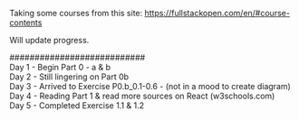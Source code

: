 Taking some courses from this site:  https://fullstackopen.com/en/#course-contents  

Will update progress.  

###########################  
Day 1 - Begin Part 0 - a & b  
Day 2 - Still lingering on Part 0b  
Day 3 - Arrived to Exercise P0.b_0.1-0.6 - (not in a mood to create diagram)  
Day 4 - Reading Part 1 & read more sources on React (w3schools.com)  
Day 5 - Completed Exercise 1.1 & 1.2  


